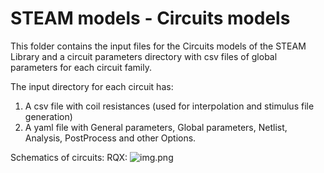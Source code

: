# STEAM models - Circuits models

This folder contains the input files for the Circuits models of the STEAM Library and a circuit parameters
directory with csv files of global parameters for each circuit family.

The input directory for each circuit has:
1. A csv file with coil resistances (used for interpolation and stimulus file generation)
2. A yaml file with General parameters, Global parameters, Netlist, Analysis, PostProcess and other Options.

Schematics of circuits:
RQX:
![img.png](schematics/RQX.png)